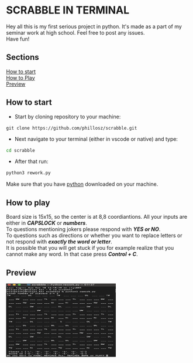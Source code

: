 # SCRABBLE IN TERMINAL

Hey all this is my first serious project in python. It's made as a part of my seminar work at high school. Feel free to post any issues.  
Have fun!



## Sections
[How to start](#how-to-start)  
[How to Play](#how-to-play)  
[Preview](#preview)

## How to start

- Start by cloning repository to your machine:
```git 
git clone https://github.com/phillosz/scrabble.git
```
- Next navigate to your terminal (either in vscode or native) and type:
```bash
cd scrabble
```
- After that run:
```bash
python3 rework.py
```

Make sure that you have [python](https://www.python.org/downloads/) downloaded on your machine.

## How to play

Board size is 15x15, so the center is at 8,8 coordiantions. All your inputs are either in ***CAPSLOCK*** or ***numbers***.   
To questions mentioning jokers please respond with ***YES or NO***.  
To questions such as directions or whether you want to replace letters or not respond with ***exactly the word or letter***.  
It is possible that you will get stuck if you for example realize that you cannot make any word. In that case press ***Control + C***.  

## Preview
<img src="img/preview_start.png" alt="Error, load failed" width="300" height="200">

